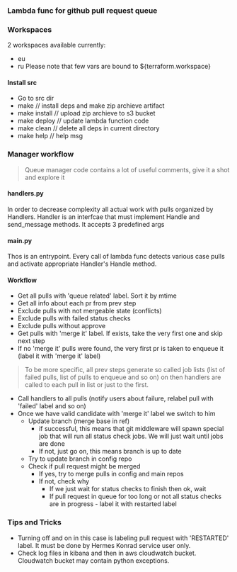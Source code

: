 ### Lambda func for github pull request queue
### Workspaces
2 workspaces available currently:
  * eu
  * ru
Please note that few vars are bound to ${terraform.workspace}
#### Install src
  * Go to src dir
  * make  // install deps and make zip archieve artifact
  * make install // upload zip archieve to s3 bucket
  * make deploy // update lambda function code
  * make clean // delete all deps in current directory
  * make help // help msg


### Manager workflow
> Queue manager code contains a lot of useful comments, give it a shot and explore it

#### handlers.py
In order to decrease complexity all actual work with pulls organized by Handlers. Handler is an interfcae that must implement Handle and send_message methods. It accepts 3 predefined args

#### main.py
Thos is an entrypoint. Every call of lambda func detects various case pulls and activate appropriate Handler's Handle method.

#### Workflow
  * Get all pulls with 'queue related' label. Sort it by mtime
  * Get all info about each pr from prev step
  * Exclude pulls with not mergeable state (conflicts)
  * Exclude pulls with failed status checks 
  * Exclude pulls without approve 
  * Get pulls with 'merge it' label. If exists, take the very first one and skip next step
  * If no 'merge it' pulls were found, the very first pr is taken to enqueue it (label it with 'merge it' label)
> To be more specific, all prev steps generate so called job lists (list of failed pulls, list of pulls to enqueue and so on) on then handlers are called to each pull in list or just to the first.
  * Call handlers to all pulls (notify users about failure, relabel pull with 'failed' label and so on)
  * Once we have valid candidate with 'merge it' label we switch to him
      * Update branch (merge base in ref)
        * if successful, this means that git middleware will spawn special job that will run all status check jobs. We will just wait until jobs are done
        * If not, just go on, this means branch is up to date
      * Try to update branch in config repo
      * Check if pull request might be merged
        * If yes, try to merge pulls in config and main repos
        * If not, check why
          * If we just wait for status checks to finish then ok, wait
          * If pull request in queue for too long or not all status checks are in progress - label it with restarted label

### Tips and Tricks
  * Turning off and on in this case is labeling pull request with 'RESTARTED' label. It must be done by Hermes Konrad service user only.
  * Check log files in kibana and then in aws cloudwatch bucket. Cloudwatch bucket may contain python exceptions.
